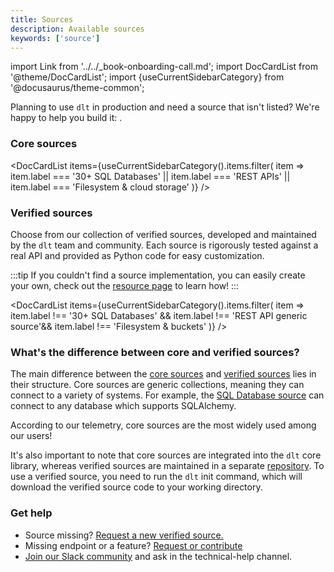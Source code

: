 ```yaml
---
title: Sources
description: Available sources
keywords: ['source']
---
```

import Link from '../../_book-onboarding-call.md';
import DocCardList from '@theme/DocCardList';
import {useCurrentSidebarCategory} from '@docusaurus/theme-common';

Planning to use `dlt` in production and need a source that isn't listed? We're happy to help you build it: <Link/>.

### Core sources

<DocCardList items={useCurrentSidebarCategory().items.filter(
item => item.label === '30+ SQL Databases' || item.label === 'REST APIs' || item.label === 'Filesystem & cloud storage'
)} />

### Verified sources

Choose from our collection of verified sources, developed and maintained by the `dlt` team and community. Each source is rigorously tested against a real API and provided as Python code for easy customization.

:::tip
If you couldn't find a source implementation, you can easily create your own, check out the [resource page](../../general-usage/resource) to learn how!
:::

<DocCardList items={useCurrentSidebarCategory().items.filter(
item => item.label !== '30+ SQL Databases' && item.label !== 'REST API generic source'&& item.label !== 'Filesystem & buckets'
)} />

### What's the difference between core and verified sources?

The main difference between the [core sources](#core-sources) and [verified sources](#verified-sources) lies in their structure.
Core sources are generic collections, meaning they can connect to a variety of systems. For example, the [SQL Database source](sql_database) can connect to any
database which supports SQLAlchemy.

According to our telemetry, core sources are the most widely used among our users!

It's also important to note that core sources are integrated into the `dlt` core library,
whereas verified sources are maintained in a separate [repository](https://github.com/dlt-hub/verified-sources).
To use a verified source, you need to run the `dlt` init command, which will download the verified source code to
your working directory.


### Get help

* Source missing? [Request a new verified source.](https://github.com/dlt-hub/verified-sources/issues/new?template=source-request.md)
* Missing endpoint or a feature? [Request or contribute](https://github.com/dlt-hub/verified-sources/issues/new?template=extend-a-source.md)
* [Join our Slack community](https://dlthub.com/community) and ask in the technical-help channel.